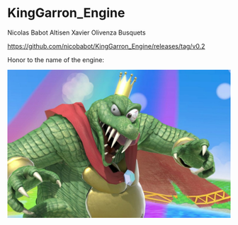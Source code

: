 # KingGarron_Engine

Nicolas Babot Altisen
Xavier Olivenza Busquets

https://github.com/nicobabot/KingGarron_Engine/releases/tag/v0.2

Honor to the name of the engine:

![KingKRool](https://github.com/nicobabot/KingGarron_Engine/blob/master/Images/KingKRool.jpg?raw=true)
